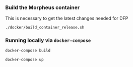 
### Build the Morpheus container

This is necessary to get the latest changes needed for DFP

```bash
./docker/build_container_release.sh
```

### Running locally via `docker-compose`

```bash
docker-compose build

docker-compose up
```
